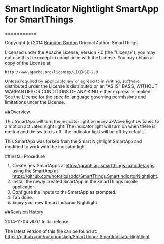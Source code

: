 # Smart Indicator Nightlight SmartApp for SmartThings
===========

Copyright (c) 2014 [Brandon Gordon](https://github.com/notoriousbdg)
   Original Author: SmartThings

Licensed under the Apache License, Version 2.0 (the "License"); you may not use this file except
in compliance with the License. You may obtain a copy of the License at:

    http://www.apache.org/licenses/LICENSE-2.0

Unless required by applicable law or agreed to in writing, software distributed under the License is distributed
on an "AS IS" BASIS, WITHOUT WARRANTIES OR CONDITIONS OF ANY KIND, either express or implied. See the License
for the specific language governing permissions and limitations under the License.


##Overview

This SmartApp will turn the indicator light on many Z-Wave light switches to a motion activated night light.  The indicator light will turn on when there is motion and the switch is off.  The indicator light will be off by default.

This SmartApp was forked from the Smart Nightlight SmartApp and modified to work with the indicator light.

##Install Procedure

1. Create new SmartApps at https://graph.api.smartthings.com/ide/apps using the SmartApp at https://github.com/notoriousbdg/SmartThings.SmartIndicatorNightlight.
2. Install the newly created SmartApp in the SmartThings mobile application.
3. Configure the inputs to the SmartApp as prompted.
4. Tap done.
5. Enjoy your new Smart Indicator Nightlight

##Revision History

2014-11-04  v0.0.1  Initial release

The latest version of this file can be found at:
  https://github.com/notoriousbdg/SmartThings.SmartIndicatorNightlight
